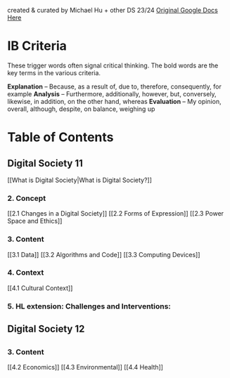 created & curated by Michael Hu + other DS 23/24
[Original Google Docs Here](https://docs.google.com/document/d/1t-zW5i7LzKTfZ3FCptt3YL2-wARynPtp312BfXb12Tk/edit?usp=sharing)
# IB Criteria

These trigger words often signal critical thinking. The bold words are the key terms in the various criteria.

**Explanation** – Because, as a result of, due to, therefore, consequently, for example
**Analysis** – Furthermore, additionally, however, but, conversely, likewise, in addition, on the other hand, whereas
**Evaluation** – My opinion, overall, although, despite, on balance, weighing up
# Table of Contents

## Digital Society 11
[[What is Digital Society|What is Digital Society?]]
### 2. Concept
[[2.1 Changes in a Digital Society]]
[[2.2 Forms of Expression]]
[[2.3 Power Space and Ethics]]
### 3. Content
[[3.1 Data]]
[[3.2 Algorithms and Code]]
[[3.3 Computing Devices]]
### 4. Context
[[4.1 Cultural Context]]
### 5. HL extension: Challenges and Interventions:

## Digital Society 12

##

### 3. Content
[[4.2 Economics]]
[[4.3 Environmental]]
[[4.4 Health]]



